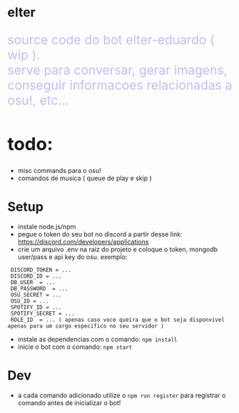 # elter
<p style="color: rgb(190,190,1970); font-size: 28px;">
    source code do bot elter-eduardo ( wip ).
    <br>
    serve para conversar, gerar imagens, conseguir informacoes relacionadas a osu!, etc...

</p>

<h1 style="font-size: 40px">
    todo:
</h1>

- misc commands para o osu!
- comandos de musica ( queue de play e skip )

<h1>
    Setup
</h1>

- instale node.js/npm
- pegue o token do seu bot no discord a partir desse link: https://discord.com/developers/applications
- crie um arquivo .env na raiz do projeto e coloque o token, mongodb user/pass e api key do osu. exemplo:
```
 DISCORD_TOKEN = ...
 DISCORD_ID = ...
 DB_USER  = ...
 DB_PASSWORD  = ...
 OSU_SECRET = ...
 OSU_ID = ...
 SPOTIFY_ID = ...
 SPOTIFY_SECRET = ...
 ROLE_ID  = ... ( apenas caso voce queira que o bot seja disponvivel apenas para um cargo especifico no seu servidor )
```
- instale as dependencias com o comando: `npm install`
- inicie o bot com o comando: `npm start`

<h1>Dev</h1>

- a cada comando adicionado utilize o `npm run register` para registrar o comando antes de inicializar o bot!
